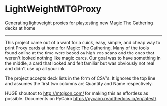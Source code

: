 # LightWeightMTGProxy
Generating lightweight proxies for playtesting new Magic The Gathering decks at home

----

This project came out of a want for a quick, easy, simple, and cheap way to print Proxy cards at home for Magic: The Gathering.
Many of the tools found online at the time were based on high-res scans and the ones that weren't looked nothing like magic cards.
Our goal was to have something in the middle, a card that looked and felt familiar but was obviously not real and didn't use up all your ink.

The project accepts deck lists in the form of CSV's. It ignores the top line and assumes the first two columns are Quantity and Name respectively.

HUGE shoutout to http://mtgjson.com/ for making this as effortless as possible.
Documents on PyCairo https://pycairo.readthedocs.io/en/latest/
